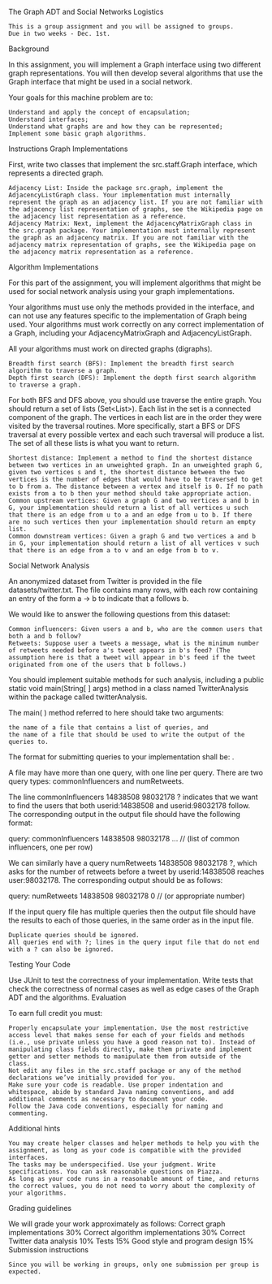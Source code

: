 The Graph ADT and Social Networks
Logistics

    This is a group assignment and you will be assigned to groups.
    Due in two weeks - Dec. 1st.

Background

In this assignment, you will implement a Graph interface using two different graph representations. You will then develop several algorithms that use the Graph interface that might be used in a social network.

Your goals for this machine problem are to:

    Understand and apply the concept of encapsulation;
    Understand interfaces;
    Understand what graphs are and how they can be represented;
    Implement some basic graph algorithms.

Instructions
Graph Implementations

First, write two classes that implement the src.staff.Graph interface, which represents a directed graph.

    Adjacency List: Inside the package src.graph, implement the AdjacencyListGraph class. Your implementation must internally represent the graph as an adjacency list. If you are not familiar with the adjacency list representation of graphs, see the Wikipedia page on the adjacency list representation as a reference.
    Adjacency Matrix: Next, implement the AdjacencyMatrixGraph class in the src.graph package. Your implementation must internally represent the graph as an adjacency matrix. If you are not familiar with the adjacency matrix representation of graphs, see the Wikipedia page on the adjacency matrix representation as a reference.

Algorithm Implementations

For this part of the assignment, you will implement algorithms that might be used for social network analysis using your graph implementations.

Your algorithms must use only the methods provided in the interface, and can not use any features specific to the implementation of Graph being used. Your algorithms must work correctly on any correct implementation of a Graph, including your AdjacencyMatrixGraph and AdjacencyListGraph.

All your algorithms must work on directed graphs (digraphs).

    Breadth first search (BFS): Implement the breadth first search algorithm to traverse a graph.
    Depth first search (DFS): Implement the depth first search algorithm to traverse a graph.

For both BFS and DFS above, you should use traverse the entire graph. You should return a set of lists (Set<List<Vertex>>). Each list in the set is a connected component of the graph. The vertices in each list are in the order they were visited by the traversal routines. More specifically, start a BFS or DFS traversal at every possible vertex and each such traversal will produce a list. The set of all these lists is what you want to return.

    Shortest distance: Implement a method to find the shortest distance between two vertices in an unweighted graph. In an unweighted graph G, given two vertices s and t, the shortest distance between the two vertices is the number of edges that would have to be traversed to get to b from a. The distance between a vertex and itself is 0. If no path exists from a to b then your method should take appropriate action.
    Common upstream vertices: Given a graph G and two vertices a and b in G, your implementation should return a list of all vertices u such that there is an edge from u to a and an edge from u to b. If there are no such vertices then your implementation should return an empty list.
    Common downstream vertices: Given a graph G and two vertices a and b in G, your implementation should return a list of all vertices v such that there is an edge from a to v and an edge from b to v.

Social Network Analysis

An anonymized dataset from Twitter is provided in the file datasets/twitter.txt. The file contains many rows, with each row containing an entry of the form a -> b to indicate that a follows b.

We would like to answer the following questions from this dataset:

    Common influencers: Given users a and b, who are the common users that both a and b follow?
    Retweets: Suppose user a tweets a message, what is the minimum number of retweets needed before a's tweet appears in b's feed? (The assumption here is that a tweet will appear in b's feed if the tweet originated from one of the users that b follows.)

You should implement suitable methods for such analysis, including a public static void main(String[ ] args) method in a class named TwitterAnalysis within the package called twitterAnalysis.

The main( ) method referred to here should take two arguments:

    the name of a file that contains a list of queries, and
    the name of a file that should be used to write the output of the queries to.

The format for submitting queries to your implementation shall be: <query type> <user a> <user b>.

A file may have more than one query, with one line per query. There are two query types: commonInfluencers and numRetweets.

The line commonInfluencers 14838508 98032178 ? indicates that we want to find the users that both userid:14838508 and userid:98032178 follow. The corresponding output in the output file should have the following format:

query: commonInfluencers 14838508 98032178
<result>
	... // (list of common influencers, one per row)
</result>

We can similarly have a query numRetweets 14838508 98032178 ?, which asks for the number of retweets before a tweet by userid:14838508 reaches user:98032178. The corresponding output should be as follows:

query: numRetweets 14838508 98032178
<result>
0 // (or appropriate number)
</result>

If the input query file has multiple queries then the output file should have the results to each of those queries, in the same order as in the input file.

    Duplicate queries should be ignored.
    All queries end with ?; lines in the query input file that do not end with a ? can also be ignored.

Testing Your Code

Use JUnit to test the correctness of your implementation. Write tests that check the correctness of normal cases as well as edge cases of the Graph ADT and the algorithms.
Evaluation

To earn full credit you must:

    Properly encapsulate your implementation. Use the most restrictive access level that makes sense for each of your fields and methods (i.e., use private unless you have a good reason not to). Instead of manipulating class fields directly, make them private and implement getter and setter methods to manipulate them from outside of the class.
    Not edit any files in the src.staff package or any of the method declarations we’ve initially provided for you.
    Make sure your code is readable. Use proper indentation and whitespace, abide by standard Java naming conventions, and add additional comments as necessary to document your code.
    Follow the Java code conventions, especially for naming and commenting.

Additional hints

    You may create helper classes and helper methods to help you with the assignment, as long as your code is compatible with the provided interfaces.
    The tasks may be underspecified. Use your judgment. Write specifications. You can ask reasonable questions on Piazza.
    As long as your code runs in a reasonable amount of time, and returns the correct values, you do not need to worry about the complexity of your algorithms.

Grading guidelines

We will grade your work approximately as follows:
Correct graph implementations	30%
Correct algorithm implementations	30%
Correct Twitter data analysis	10%
Tests	15%
Good style and program design	15%
Submission instructions

    Since you will be working in groups, only one submission per group is expected.
